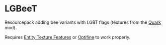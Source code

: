 # LGBeeT
Resourcepack adding bee variants with LGBT flags (textures from the [Quark](https://github.com/VazkiiMods/Quark) mod).

Requires [Entity Texture Features](https://github.com/Traben-0/Entity_Texture_Features) or [Optifine](https://optifine.net/) to work properly.
